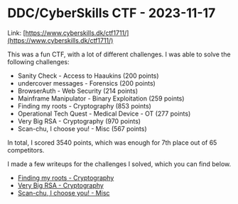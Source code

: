 # DDC/CyberSkills CTF - 2023-11-17

Link: [https://www.cyberskills.dk/ctf1711/](https://www.cyberskills.dk/ctf1711/)

This was a fun CTF, with a lot of different challenges. I was able to solve the following challenges:

- Sanity Check - Access to Haaukins (200 points)
- undercover messages - Forensics (200 points)
- BrowserAuth - Web Security (214 points)
- Mainframe Manipulator - Binary Exploitation (259 points)
- Finding my roots - Cryptography (853 points)
- Operational Tech Quest - Medical Device - OT (277 points)
- Very Big RSA - Cryptography (970 points)
- Scan-chu, I choose you! - Misc (567 points)

In total, I scored 3540 points, which was enough for 7th place out of 65 competitors.

I made a few writeups for the challenges I solved, which you can find below.

- [Finding my roots - Cryptography](finding-my-roots/README.md)
- [Very Big RSA - Cryptography](very-big-rsa/README.md)
- [Scan-chu, I choose you! - Misc](scan-chu-i-choose-you/README.md)
